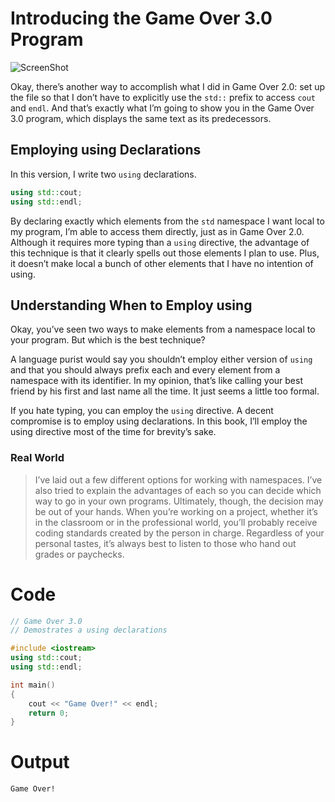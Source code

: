 # Introducing the Game Over 3.0 Program

![ScreenShot](../../../web/Beginning_Cpp_Through_Game_Programming/Image_030.gif)

Okay, there’s another way to accomplish what I did in Game Over 2.0: set up the file so that I don’t have to explicitly use the `std::` prefix to access `cout` and `endl`. And that’s exactly what I’m going to show you in the Game Over 3.0 program, which displays the same text as its predecessors.

## Employing using Declarations
In this version, I write two `using` declarations. 
```cpp
using std::cout;
using std::endl;
```

By declaring exactly which elements from the `std` namespace I want local to my program, I’m able to access them directly, just as in Game Over 2.0. Although it requires more typing than a `using` directive, the advantage of this technique is that it clearly spells out those elements I plan to use. Plus, it doesn’t make local a bunch of other elements that I have no intention of using.

## Understanding When to Employ using
Okay, you’ve seen two ways to make elements from a namespace local to your program. But which is the best technique?

A language purist would say you shouldn’t employ either version of `using` and that you should always prefix each and every element from a namespace with its identifier. In my opinion, that’s like calling your best friend by his first and last name all the time. It just seems a little too formal.

If you hate typing, you can employ the `using` directive. A decent compromise is to employ using declarations. In this book, I’ll employ the using directive most of the time for brevity’s sake.

### Real World
> I’ve laid out a few different options for working with namespaces. I’ve also tried to explain the advantages of each so you can decide which way to go in your own programs. Ultimately, though, the decision may be out of your hands. When you’re working on a project, whether it’s in the classroom or in the professional world, you’ll probably receive coding standards created by the person in charge. Regardless of your personal tastes, it’s always best to listen to those who hand out grades or paychecks.

# Code
```cpp
// Game Over 3.0
// Demostrates a using declarations

#include <iostream>
using std::cout;
using std::endl;

int main()
{
    cout << "Game Over!" << endl;
	return 0;
}
```
# Output
```txt
Game Over!
```